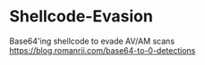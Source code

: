 # Shellcode-Evasion
Base64'ing shellcode to evade AV/AM scans
https://blog.romanrii.com/base64-to-0-detections

